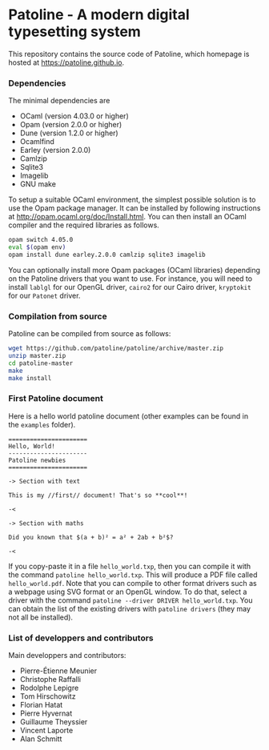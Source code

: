 Patoline - A modern digital typesetting system
==============================================

This repository contains the source code of Patoline, which homepage is hosted
at https://patoline.github.io.

### Dependencies

The minimal dependencies are
 - OCaml (version 4.03.0 or higher)
 - Opam (version 2.0.0 or higher)
 - Dune (version 1.2.0  or higher)
 - Ocamlfind
 - Earley (version 2.0.0)
 - Camlzip
 - Sqlite3
 - Imagelib
 - GNU make

To setup a suitable OCaml environment, the simplest possible solution is to
use the Opam package manager. It can be installed by following instructions
at http://opam.ocaml.org/doc/Install.html. You can then install an OCaml
compiler and the required libraries as follows.

```bash
opam switch 4.05.0
eval $(opam env)
opam install dune earley.2.0.0 camlzip sqlite3 imagelib
```

You can optionally install more Opam packages (OCaml libraries) depending
on the Patoline drivers that you want to use. For instance, you will need
to install ``lablgl`` for our OpenGL driver, ``cairo2`` for our Cairo
driver, ``kryptokit`` for our ``Patonet`` driver.

### Compilation from source

Patoline can be compiled from source as follows:

```bash
wget https://github.com/patoline/patoline/archive/master.zip
unzip master.zip
cd patoline-master
make
make install
```

### First Patoline document

Here is a hello world patoline document (other examples can be found in the
`examples` folder).

```
======================
Hello, World!
----------------------
Patoline newbies
======================

-> Section with text

This is my //first// document! That's so **cool**!

-<

-> Section with maths

Did you known that $(a + b)² = a² + 2ab + b²$?

-<
```
If you copy-paste it in a file ``hello_world.txp``, then you can compile it
with the command ``patoline hello_world.txp``. This will produce a PDF file
called ``hello_world.pdf``. Note that you can compile to other format drivers
such as a webpage using SVG format or an OpenGL window. To do that, select
a driver with the command ``patoline --driver DRIVER hello_world.txp``. You
can obtain the list of the existing drivers with ``patoline drivers`` (they
may not all be installed).

### List of developpers and contributors

Main developpers and contributors:
 - Pierre-Étienne Meunier
 - Christophe Raffalli
 - Rodolphe Lepigre
 - Tom Hirschowitz
 - Florian Hatat
 - Pierre Hyvernat
 - Guillaume Theyssier
 - Vincent Laporte
 - Alan Schmitt
